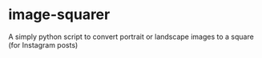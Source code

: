 # image-squarer
A simply python script to convert portrait or landscape images to a square (for Instagram posts)
